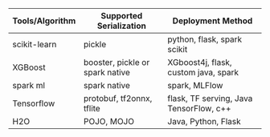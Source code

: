 | Tools/Algorithm| Supported Serialization| Deployment Method|
| --- | --- | --- |
| scikit-learn| pickle | python, flask, spark scikit |
| XGBoost| booster, pickle or spark native | XGboost4j, flask, custom java, spark |
| spark ml | spark native | spark, MLFlow |
| Tensorflow | protobuf, tf2onnx, tflite | flask, TF serving, Java TensorFlow, c++ |
| H2O | POJO, MOJO | Java, Python, Flask |